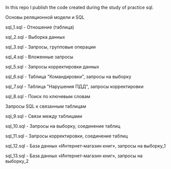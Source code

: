 In this repo I publish the code created during the study of practice sql.

Основы реляционной модели и SQL

sql_1.sql - Отношение (таблица)

sql_2.sql - Выборка данных

sql_3.sql - Запросы, групповые операции

sql_4.sql - Вложенные запросы 

sql_5.sql - Запросы корректировки данных

sql_6.sql - Таблица "Командировки", запросы на выборку

sql_7.sql - Таблица "Нарушения ПДД", запросы корректировки

sql_8.sql - Поиск по ключевым словам

Запросы SQL к связанным таблицам

sql_9.sql - Связи между таблицами

sql_10.sql - Запросы на выборку, соединение таблиц

sql_11.sql - Запросы корректировки, соединение таблиц

sql_12.sql - База данных «Интернет-магазин книг», запросы на выборку_1

sql_13.sql - База данных «Интернет-магазин книг», запросы на выборку_2
